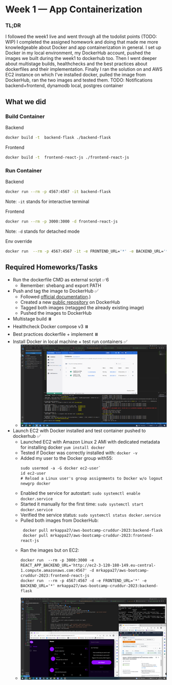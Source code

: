 # Week 1 — App Containerization

### TL;DR
I followed the week1 live and went through all the todolist points (TODO: WIP)
I completed the assigned homework and doing that made me more knowledgeable about Docker and app containerization in general.
I set up Docker in my local environment, my DockerHub account, pushed the images we built during the week1 to dockerhub too. Then I went deeper about multistage builds, healthchecks and the best practices about dockerfiles and their implementation.
Finally I ran the solution on and AWS EC2 instance on which I've installed docker, pulled the image from DockerHub, ran the two images and tested them.
TODO: Notifications backend+frontend, dynamodb local, postgres container  

## What we did
### Build Container

Backend 
```sh
docker build -t  backend-flask ./backend-flask
```

Frontend 
```sh
docker build -t  frontend-react-js ./frontend-react-js
```

### Run Container

Backend 
```sh
docker run --rm -p 4567:4567 -it backend-flask
```
Note: `-it` stands for interactive terminal

Frontend 
```sh
docker run --rm -p 3000:3000 -d frontend-react-js
```
Note: `-d` stands for detached mode

Env override
```sh
docker run  --rm -p 4567:4567 -it -e FRONTEND_URL='*' -e BACKEND_URL='*' backend-flask
```

## Required Homeworks/Tasks

- Run the dockerfile CMD as external script ✅6
    - Remember: shebang and export PATH
- Push and tag the image to DockerHub ✅
    - Followed [official documentation](https://docs.docker.com/docker-hub/repos/#:~:text=To%20push%20an%20image%20to,docs%2Fbase%3Atesting%20).)
    - Created a new [public repository](https://hub.docker.com/repository/docker/mrkappa27/aws-bootcamp-cruddur-2023/general) on DockerHub
    - Tagged both images (retagged the already existing image)
    - Pushed the images to DockerHub
- Multistage build ⏸️
- Healthcheck Docker compose v3 ⏸️
- Best practices dockerfile + implement ⏸️
- Install Docker in local machine + test run containers ✅
    - ![Running Docker locally](assets/week1-docker-local.png)
- Launch EC2 with Docker installed and test container pushed to dockerhub ✅
    - Launched EC2 with Amazon Linux 2 AMI with dedicated metadata for installing docker `yum install docker`
    - Tested if Docker was correctly installed with: `docker -v` 
    - Added my user to the Docker group with55:
        ```
        sudo usermod -a -G docker ec2-user`
        id ec2-user
        # Reload a Linux user's group assignments to Docker w/o logout
        newgrp docker
        ```
    - Enabled the service for autostart: `sudo systemctl enable docker.service`
    - Started it manually for the first time: `sudo systemctl start docker.service`
    - Verified the service status: `sudo systemctl status docker.service`
    - Pulled both images from DockerHub:
        ```
         docker pull mrkappa27/aws-bootcamp-cruddur-2023:backend-flask
         docker pull mrkappa27/aws-bootcamp-cruddur-2023:frontend-react-js
        ```
    - Ran the images but on EC2:
         ```
         docker run  --rm -p 3000:3000 -e REACT_APP_BACKEND_URL='http://ec2-3-120-180-149.eu-central-1.compute.amazonaws.com:4567' -d mrkappa27/aws-bootcamp-cruddur-2023:frontend-react-js
         docker run  --rm -p 4567:4567 -d -e FRONTEND_URL='*' -e BACKEND_URL='*' mrkappa27/aws-bootcamp-cruddur-2023:backend-flask
        ```   
    - ![Running Docker EC2](assets/week1-docker-ec2.png)